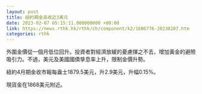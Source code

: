 ```yaml
---
layout: post
title: 紐約期金高收近3美元
date: 2023-02-07 05:15:11.000000000 +08:00
link: https://news.rthk.hk/rthk/ch/component/k2/1686776-20230207.htm
categories: rthk
---
```


外圍金價從一個月低位回升。投資者對經濟放緩的憂慮揮之不去，增加黃金的避險吸引力。不過，美元及美國國債孳息率上升，限制金價升勢。

紐約4月期金收市報每盎士1879.5美元，升2.9美元，升幅0.15%。

現貨金在1868美元附近。

